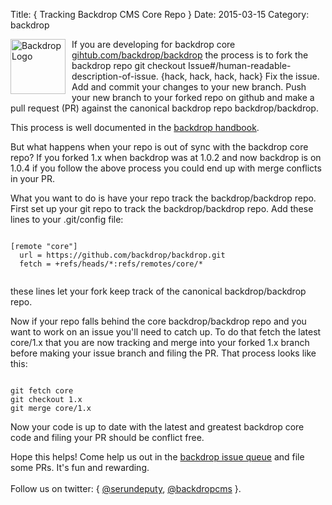 Title: { Tracking Backdrop CMS Core Repo }
Date: 2015-03-15
Category: backdrop


<img src="/files/inline-images/drop_301_redirect_logo.png" width="88" alt="Backdrop Logo" style="float: left; margin-right: 10px;" />
<p>
If you are developing for backdrop core <a href="https://github.com/backdrop/backdrop">gihtub.com/backdrop/backdrop</a> the process is to fork the backdrop repo <span class="inline-code">git checkout Issue&#35;/human-readable-description-of-issue</span>.  {hack, hack, hack, hack} Fix the issue.  Add and commit your changes to your new branch.  Push your new branch to your forked repo on github and make a pull request (<span class="inline-code">PR</span>) against the canonical backdrop repo <span class="inline-code">backdrop/backdrop</span>.
</p>
<p>
This process is well documented in the <a href="https://backdropcms.org/develop/pull-requests">backdrop handbook</a>.
</p>
<p>
But what happens when your repo is out of sync with the backdrop core repo?  If you forked <span class="inline-code">1.x</span> when backdrop was at <span class="inline-code">1.0.2</span> and now backdrop is on <span class="inline-code">1.0.4</span> if you follow the above process you could end up with <span class="inline-code">merge conflicts</span> in your <span class="inline-code">PR</span>.
</p>

<p>
What you want to do is have your repo track the <span class="inline-code">backdrop/backdrop</span> repo.  First set up your <span class="inline-code">git</span> repo to track the <span class="inline-code">backdrop/backdrop</span> repo.  Add these lines to your <span class="inline-code">.git/config</span> file:
</p>
<p>
<div class="my-code">
<code>
[remote "core"]
  url = https://github.com/backdrop/backdrop.git
  fetch = +refs/heads/*:refs/remotes/core/*

</code>
</div>
</p>
<p>
these lines let your fork keep track of the canonical <span class="inline-code">backdrop/backdrop</span> repo.
</p>
<p>
Now if your repo falls behind the core <span class="inline-code">backdrop/backdrop</span> repo and you want to work on an issue you'll need to catch up.  To do that <span class="inline-code">fetch</span> the latest <span class="inline-code">core/1.x</span> that you are now tracking and merge into your forked <span class="inline-code">1.x</span> branch before making your issue branch and filing the <span class="inline-code">PR</span>.  That process looks like this:
<div class="my-code">
<code>
git fetch core
git checkout 1.x
git merge core/1.x

</code>
</div>
Now your code is up to date with the latest and greatest backdrop core code and filing your <span class="inline-code">PR</span> should be conflict free.
</p>

<p>
Hope this helps!  Come help us out in the <a href="https://github.com/backdrop/backdrop-issues/issues">backdrop issue queue</a> and file some <span class="inline-code">PR</span>s.  It's fun and rewarding.
<br /><br />
Follow us on twitter: { <a href="https://twitter.com/serundeputy">@serundeputy</a>, <a href="https://twitter.com/backdropcms">@backdropcms</a> }.
</p>

